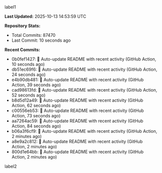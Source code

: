 
label1 
<!-- ACTIVITY_START -->
**Last Updated:** 2025-10-13 14:53:59 UTC

**Repository Stats:**
- Total Commits: 87470
- Last Commit: 10 seconds ago

**Recent Commits:**
- 0b0fef1427: 🤖 Auto-update README with recent activity (GitHub Action, 10 seconds ago)
- db51ec69f6: 🤖 Auto-update README with recent activity (GitHub Action, 24 seconds ago)
- e4b90db481: 🤖 Auto-update README with recent activity (GitHub Action, 39 seconds ago)
- cad98613fd: 🤖 Auto-update README with recent activity (GitHub Action, 52 seconds ago)
- b8d5d12a49: 🤖 Auto-update README with recent activity (GitHub Action, 62 seconds ago)
- c00556eb53: 🤖 Auto-update README with recent activity (GitHub Action, 73 seconds ago)
- aa7264ac59: 🤖 Auto-update README with recent activity (GitHub Action, 84 seconds ago)
- b06a3f6cf9: 🤖 Auto-update README with recent activity (GitHub Action, 2 minutes ago)
- a8e9a2c812: 🤖 Auto-update README with recent activity (GitHub Action, 2 minutes ago)
- 800d1e64bb: 🤖 Auto-update README with recent activity (GitHub Action, 2 minutes ago)
<!-- ACTIVITY_END -->

label2
